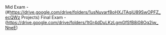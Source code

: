 Mid Exam - (#https://drive.google.com/drive/folders/1usNuvarf8oHXJTAgiU89SwOPFZ_ecQWz Projects)
Final Exam -(https://drive.google.com/drive/folders/1tGr4dDuLKzLgmGfSfB8i08Oq2iw_NneE)
